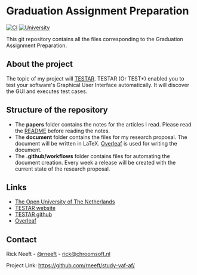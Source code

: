 # Graduation Assignment Preparation
[![CI](https://github.com/rneeft/study-vaf-af/actions/workflows/main.yml/badge.svg)](https://github.com/rneeft/study-vaf-af/actions/workflows/main.yml)
[![University](https://img.shields.io/static/v1?label=University&message=Open%20Universiteit&color=E4010B)](https://www.ou.nl)

This git repository contains all the files corresponding to the Graduation Assignment Preparation.

## About the project
The topic of my project will [TESTAR](https://testar.org/). TESTAR (Or TEST*) enabled you to test your software's Graphical User Interface automatically. It will discover the GUI and executes test cases. 

## Structure of the repository
- The **papers** folder contains the notes for the articles I read. Please read the [README](papers/README.md) before reading the notes.
- The **document** folder contains the files for my research proposal. The document will be written in LaTeX. [Overleaf](https://www.overleaf.com) is used for writing the document.
- The **.github/workflows** folder contains files for automating the document creation. Every week a release will be created with the current state of the research proposal.  

## Links
- [The Open University of The Netherlands](https://www.ou.nl)
- [TESTAR website](https://testar.org/)
- [TESTAR github](https://github.com/TESTARtool/TESTAR_dev)
- [Overleaf](https://www.overleaf.com)

## Contact
Rick Neeft - [@rneeft](https://twitter.com/rneeft) - [rick@chroomsoft.nl](mailto:rick@chroomsoft.nl)

Project Link:  https://github.com/rneeft/study-vaf-af/
